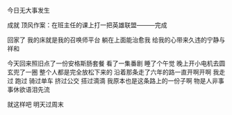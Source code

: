 今日无大事发生

成就 顶风作案：在班主任的课上打一把英雄联盟———完成

回家了 我的床就是我的召唤师平台 躺在上面能治愈我 给我的心带来久违的宁静与祥和

今天回来照旧点了一份安格斯肠套餐 看了一集番剧 睡了个午觉 晚上开小电机去圆玄兜了一圈 整个人都是完全放松下来的 沿着那条走了六年的路一直开啊开啊 我走过 跑过 骑过单车 挤过公交 搭过滴滴 我原本也是这条路上的一份子啊 物是人非事事休欲语泪先流 

就这样吧 明天过周末 
